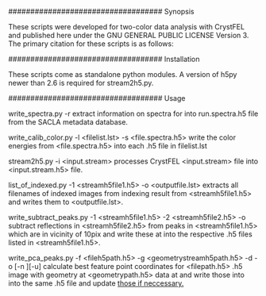 ################################### Synopsis

These scripts were developed for two-color data analysis with CrystFEL and published here under the GNU GENERAL PUBLIC LICENSE Version 3.
The primary citation for these scripts is as follows:

################################### Installation

These scripts come as standalone python modules.
A version of h5py newer than 2.6 is required for stream2h5.py.

################################### Usage

write_spectra.py -r <runnumber>
extract information on spectra for <runnumber> into run<runnumber>.spectra.h5 file from the SACLA metadata database.

write_calib_color.py -l <filelist.lst> -s <file.spectra.h5>
write the color energies from <file.spectra.h5> into each .h5 file in filelist.lst

stream2h5.py -i <input.stream>
processes CrystFEL <input.stream> file into <input.stream.h5> file.

list_of_indexed.py -1 <streamh5file1.h5> -o <outputfile.lst>
extracts all filenames of indexed images from indexing result from <streamh5file1.h5> and writes them to <outputfile.lst>.

write_subtract_peaks.py -1 <streamh5file1.h5> -2 <streamh5file2.h5> -o <h5outputpath>
subtract reflections in <streamh5file2.h5> from peaks in <streamh5file1.h5> which are in vicinity of 10pix and write these at <h5outputpath> into the respective .h5 files listed in <streamh5file1.h5>.

write_pca_peaks.py -f <fileh5path.h5> -g <geometrystreamh5path.h5> -d <h5datapath> -o <h5outputpath> [-n <number>][-u]
calculate best <number> feature point coordinates for <filepath.h5> .h5 image with geometry at <geometrypath.h5> data at <h5datapath> and write those into <h5outputpath> into the same .h5 file and update <u> those if neccessary.


